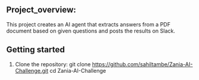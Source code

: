## Project_overview:

This project creates an AI agent that extracts answers from a PDF document based on given questions and posts the results on Slack.

## Getting started
1. Clone the repository:
git clone https://github.com/sahiltambe/Zania-AI-Challenge.git
cd Zania-AI-Challenge




